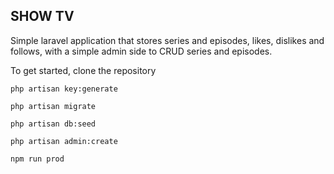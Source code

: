## SHOW TV
Simple laravel application that stores series and episodes, likes, dislikes and follows, with a simple admin side to CRUD series and episodes.

To get started, clone the repository

``` php artisan key:generate ```

``` php artisan migrate ```

``` php artisan db:seed ```

``` php artisan admin:create ```

```npm run prod ```

